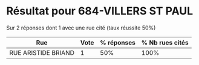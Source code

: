 # Résultat pour 684-VILLERS ST PAUL

Sur 2 réponses dont 1 avec une rue cité (taux réussite 50%)

| Rue | Vote | % réponses | % Nb rues cités|
|-----|------|------------|----------------|
| RUE ARISTIDE BRIAND | 1 | 50% | 100%|
